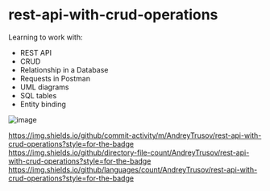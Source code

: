 # rest-api-with-crud-operations
Learning to work with: 
  - REST API   
  - CRUD
  - Relationship in a Database 
  - Requests in Postman 
  - UML diagrams 
  - SQL tables 
  - Entity binding


![image](https://user-images.githubusercontent.com/67972109/181904077-2b7f7bcc-40d1-42d8-bfe3-d1ca393ea461.png)

https://img.shields.io/github/commit-activity/m/AndreyTrusov/rest-api-with-crud-operations?style=for-the-badge https://img.shields.io/github/directory-file-count/AndreyTrusov/rest-api-with-crud-operations?style=for-the-badge https://img.shields.io/github/languages/count/AndreyTrusov/rest-api-with-crud-operations?style=for-the-badge
